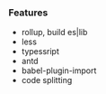 ### Features

- rollup, build es|lib
- less
- typessript
- antd
- babel-plugin-import
- code splitting
